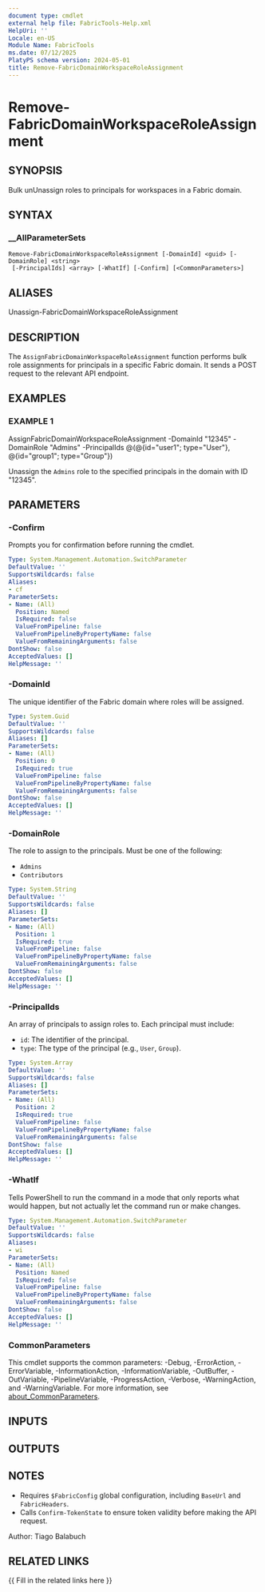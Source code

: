 ```yaml
---
document type: cmdlet
external help file: FabricTools-Help.xml
HelpUri: ''
Locale: en-US
Module Name: FabricTools
ms.date: 07/12/2025
PlatyPS schema version: 2024-05-01
title: Remove-FabricDomainWorkspaceRoleAssignment
---
```


# Remove-FabricDomainWorkspaceRoleAssignment

## SYNOPSIS

Bulk unUnassign roles to principals for workspaces in a Fabric domain.

## SYNTAX

### __AllParameterSets

```
Remove-FabricDomainWorkspaceRoleAssignment [-DomainId] <guid> [-DomainRole] <string>
 [-PrincipalIds] <array> [-WhatIf] [-Confirm] [<CommonParameters>]
```

## ALIASES

Unassign-FabricDomainWorkspaceRoleAssignment

## DESCRIPTION

The `AssignFabricDomainWorkspaceRoleAssignment` function performs bulk role assignments for principals in a specific Fabric domain.
It sends a POST request to the relevant API endpoint.

## EXAMPLES

### EXAMPLE 1

AssignFabricDomainWorkspaceRoleAssignment -DomainId "12345" -DomainRole "Admins" -PrincipalIds @(@{id="user1"; type="User"}, @{id="group1"; type="Group"})

Unassign the `Admins` role to the specified principals in the domain with ID "12345".

## PARAMETERS

### -Confirm

Prompts you for confirmation before running the cmdlet.

```yaml
Type: System.Management.Automation.SwitchParameter
DefaultValue: ''
SupportsWildcards: false
Aliases:
- cf
ParameterSets:
- Name: (All)
  Position: Named
  IsRequired: false
  ValueFromPipeline: false
  ValueFromPipelineByPropertyName: false
  ValueFromRemainingArguments: false
DontShow: false
AcceptedValues: []
HelpMessage: ''
```

### -DomainId

The unique identifier of the Fabric domain where roles will be assigned.

```yaml
Type: System.Guid
DefaultValue: ''
SupportsWildcards: false
Aliases: []
ParameterSets:
- Name: (All)
  Position: 0
  IsRequired: true
  ValueFromPipeline: false
  ValueFromPipelineByPropertyName: false
  ValueFromRemainingArguments: false
DontShow: false
AcceptedValues: []
HelpMessage: ''
```

### -DomainRole

The role to assign to the principals.
Must be one of the following:
- `Admins`
- `Contributors`

```yaml
Type: System.String
DefaultValue: ''
SupportsWildcards: false
Aliases: []
ParameterSets:
- Name: (All)
  Position: 1
  IsRequired: true
  ValueFromPipeline: false
  ValueFromPipelineByPropertyName: false
  ValueFromRemainingArguments: false
DontShow: false
AcceptedValues: []
HelpMessage: ''
```

### -PrincipalIds

An array of principals to assign roles to.
Each principal must include:
- `id`: The identifier of the principal.
- `type`: The type of the principal (e.g., `User`, `Group`).

```yaml
Type: System.Array
DefaultValue: ''
SupportsWildcards: false
Aliases: []
ParameterSets:
- Name: (All)
  Position: 2
  IsRequired: true
  ValueFromPipeline: false
  ValueFromPipelineByPropertyName: false
  ValueFromRemainingArguments: false
DontShow: false
AcceptedValues: []
HelpMessage: ''
```

### -WhatIf

Tells PowerShell to run the command in a mode that only reports what would happen, but not actually let the command run or make changes.

```yaml
Type: System.Management.Automation.SwitchParameter
DefaultValue: ''
SupportsWildcards: false
Aliases:
- wi
ParameterSets:
- Name: (All)
  Position: Named
  IsRequired: false
  ValueFromPipeline: false
  ValueFromPipelineByPropertyName: false
  ValueFromRemainingArguments: false
DontShow: false
AcceptedValues: []
HelpMessage: ''
```

### CommonParameters

This cmdlet supports the common parameters: -Debug, -ErrorAction, -ErrorVariable,
-InformationAction, -InformationVariable, -OutBuffer, -OutVariable, -PipelineVariable,
-ProgressAction, -Verbose, -WarningAction, and -WarningVariable. For more information, see
[about_CommonParameters](https://go.microsoft.com/fwlink/?LinkID=113216).

## INPUTS

## OUTPUTS

## NOTES

- Requires `$FabricConfig` global configuration, including `BaseUrl` and `FabricHeaders`.
- Calls `Confirm-TokenState` to ensure token validity before making the API request.

Author: Tiago Balabuch

## RELATED LINKS

{{ Fill in the related links here }}

